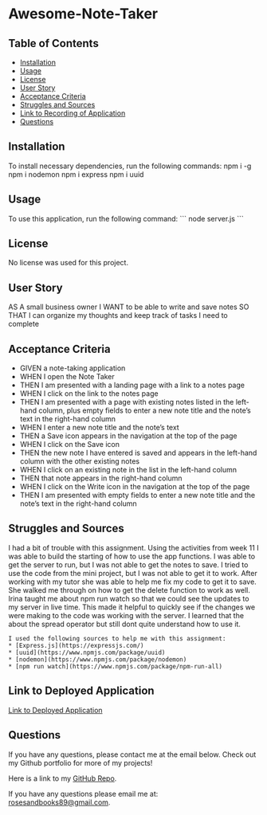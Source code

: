 # Awesome-Note-Taker

## Table of Contents
* [Installation](#installation)
* [Usage](#usage)
* [License](#license)
* [User Story](#user-story)
* [Acceptance Criteria](#acceptance-criteria)
* [Struggles and Sources](#struggles-and-sources)
* [Link to Recording of Application](#link-to-recording-of-application)
* [Questions](#questions)

## Installation
To install necessary dependencies, run the following commands:
npm i -g
npm i nodemon
npm i express
npm i uuid


## Usage
To use this application, run the following command:
\`\`\`
node server.js
\`\`\`

## License
No license was used for this project.

## User Story
AS A small business owner
I WANT to be able to write and save notes
SO THAT I can organize my thoughts and keep track of tasks I need to complete

## Acceptance Criteria

* GIVEN a note-taking application
* WHEN I open the Note Taker
* THEN I am presented with a landing page with a link to a notes page
* WHEN I click on the link to the notes page
* THEN I am presented with a page with existing notes listed in the left-hand column, plus empty fields to enter a new note title and the note’s text in the right-hand column
* WHEN I enter a new note title and the note’s text
* THEN a Save icon appears in the navigation at the top of the page
* WHEN I click on the Save icon
* THEN the new note I have entered is saved and appears in the left-hand column with the other existing notes
* WHEN I click on an existing note in the list in the left-hand column
* THEN that note appears in the right-hand column
* WHEN I click on the Write icon in the navigation at the top of the page
* THEN I am presented with empty fields to enter a new note title and the note’s text in the right-hand column

## Struggles and Sources

 I had a bit of trouble with this assignment. Using the activities from week 11 I was able to build the starting of how to use the app functions. I was able to get the server to run, but I was not able to get the notes to save. I tried to use the code from the mini project, but I was not able to get it to work. After working with my tutor she was able to help me fix my code to get it to save. She walked me through on how to get the delete function to work as well. Irina taught me about npm run watch so that we could see the updates to my server in live time. This made it helpful to quickly see if the changes we were making to the code was working with the server. I learned that the about the spread operator but still dont quite understand how to use it. 


    I used the following sources to help me with this assignment:
    * [Express.js](https://expressjs.com/)
    * [uuid](https://www.npmjs.com/package/uuid)
    * [nodemon](https://www.npmjs.com/package/nodemon)
    * [npm run watch](https://www.npmjs.com/package/npm-run-all)


## Link to Deployed Application
[Link to Deployed Application](https://awesome-note-taker-89.herokuapp.com/)

## Questions
If you have any questions, please contact me at the email below. Check out my Github portfolio for more of my projects!

Here is a link to my [GitHub Repo](https://github.com/rosesandbooks89).

If you have any questions please email me at: rosesandbooks89@gmail.com.
